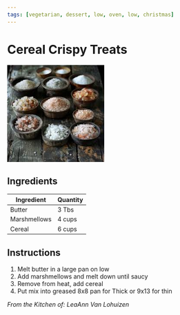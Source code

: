 ```yaml
---
tags: [vegetarian, dessert, low, oven, low, christmas]
---
```


# Cereal Crispy Treats

![Recipe Image](../../public/assets/salt.jpg)

## Ingredients

| Ingredient | Quantity |
|------------|----------|
| Butter | 3 Tbs  |
| Marshmellows | 4 cups |
|Cereal | 6 cups |

## Instructions

1. Melt butter in a large pan on low
2. Add marshmellows and melt down until saucy
3. Remove from heat, add cereal
4. Put mix into greased 8x8 pan for Thick or 9x13 for thin

*From the Kitchen of: LeaAnn Van Lohuizen*



